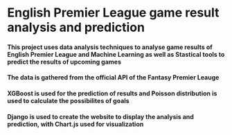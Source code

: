 # English Premier League game result analysis and prediction
#### This project uses data analysis techniques to analyse game results of English Premier League and Machine Learning as well as Stastical tools to predict the results of upcoming games
#### The data is gathered from the official API of the Fantasy Premier Leauge
#### XGBoost is used for the prediction of results and Poisson distribution is used to calculate the possibilites of goals
#### Django is used to create the website to display the analysis and prediction, with Chart.js used for visualization
